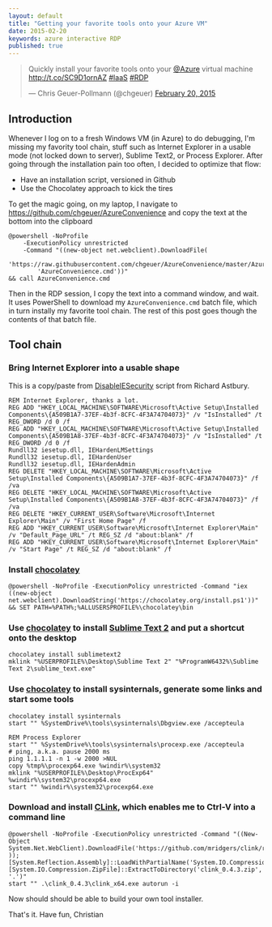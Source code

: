 ```yaml
---
layout: default
title: "Getting your favorite tools onto your Azure VM"
date: 2015-02-20
keywords: azure interactive RDP
published: true
---
```



<blockquote class="twitter-tweet" lang="en"><p>Quickly install your favorite tools onto your <a href="https://twitter.com/Azure">@Azure</a> virtual machine <a href="http://t.co/SC9D1ornAZ">http://t.co/SC9D1ornAZ</a> <a href="https://twitter.com/hashtag/IaaS?src=hash">#IaaS</a> <a href="https://twitter.com/hashtag/RDP?src=hash">#RDP</a></p>&mdash; Chris Geuer-Pollmann (@chgeuer) <a href="https://twitter.com/chgeuer/status/568779615734534144">February 20, 2015</a></blockquote> <script async src="//platform.twitter.com/widgets.js" charset="utf-8"></script>



## Introduction

Whenever I log on to a fresh Windows VM (in Azure) to do debugging, I'm missing my favority tool chain, stuff such as Internet Explorer in a usable mode (not locked down to server), Sublime Text2, or Process Explorer. After going through the installation pain too often, I decided to optimize that flow:

- Have an installation script, versioned in Github
- Use the Chocolatey approach to kick the tires

To get the magic going, on my laptop, I navigate to https://github.com/chgeuer/AzureConvenience and copy the text at the bottom into the clipboard

```
@powershell -NoProfile 
	-ExecutionPolicy unrestricted 
	-Command "((new-object net.webclient).DownloadFile(
		'https://raw.githubusercontent.com/chgeuer/AzureConvenience/master/AzureConvenience.cmd', 
		'AzureConvenience.cmd'))" 
&& call AzureConvenience.cmd
```

Then in the RDP session, I copy the text into a command window, and wait. It uses PowerShell to download my `AzureConvenience.cmd` batch file, which in turn instally my favorite tool chain. The rest of this post goes though the contents of that batch file. 





## Tool chain

### Bring Internet Explorer into a usable shape

This is a copy/paste from [DisableIESecurity](https://github.com/richorama/AzurePluginLibrary/blob/master/plugins/DisableIESecurity/setup.cmd) script from Richard Astbury. 

```batch
REM Internet Explorer, thanks a lot. 
REG ADD "HKEY_LOCAL_MACHINE\SOFTWARE\Microsoft\Active Setup\Installed Components\{A509B1A7-37EF-4b3f-8CFC-4F3A74704073}" /v "IsInstalled" /t REG_DWORD /d 0 /f
REG ADD "HKEY_LOCAL_MACHINE\SOFTWARE\Microsoft\Active Setup\Installed Components\{A509B1A8-37EF-4b3f-8CFC-4F3A74704073}" /v "IsInstalled" /t REG_DWORD /d 0 /f
Rundll32 iesetup.dll, IEHardenLMSettings
Rundll32 iesetup.dll, IEHardenUser
Rundll32 iesetup.dll, IEHardenAdmin
REG DELETE "HKEY_LOCAL_MACHINE\SOFTWARE\Microsoft\Active Setup\Installed Components\{A509B1A7-37EF-4b3f-8CFC-4F3A74704073}" /f /va
REG DELETE "HKEY_LOCAL_MACHINE\SOFTWARE\Microsoft\Active Setup\Installed Components\{A509B1A8-37EF-4b3f-8CFC-4F3A74704073}" /f /va
REG DELETE "HKEY_CURRENT_USER\Software\Microsoft\Internet Explorer\Main" /v "First Home Page" /f
REG ADD "HKEY_CURRENT_USER\Software\Microsoft\Internet Explorer\Main" /v "Default_Page_URL" /t REG_SZ /d "about:blank" /f
REG ADD "HKEY_CURRENT_USER\Software\Microsoft\Internet Explorer\Main" /v "Start Page" /t REG_SZ /d "about:blank" /f
```




### Install [chocolatey](https://chocolatey.org/)

```batch
@powershell -NoProfile -ExecutionPolicy unrestricted -Command "iex ((new-object net.webclient).DownloadString('https://chocolatey.org/install.ps1'))" && SET PATH=%PATH%;%ALLUSERSPROFILE%\chocolatey\bin
```




### Use [chocolatey](https://chocolatey.org/) to install [Sublime Text 2](http://www.sublimetext.com/2) and put a shortcut onto the desktop

```batch
chocolatey install sublimetext2
mklink "%USERPROFILE%\Desktop\Sublime Text 2" "%ProgramW6432%\Sublime Text 2\sublime_text.exe"
```




### Use [chocolatey](https://chocolatey.org/) to install sysinternals, generate some links and start some tools

```batch
chocolatey install sysinternals
start "" %SystemDrive%\tools\sysinternals\Dbgview.exe /accepteula

REM Process Explorer
start "" %SystemDrive%\tools\sysinternals\procexp.exe /accepteula
# ping, a.k.a. pause 2000 ms
ping 1.1.1.1 -n 1 -w 2000 >NUL
copy %tmp%\procexp64.exe %windir%\system32
mklink "%USERPROFILE%\Desktop\ProcExp64" %windir%\system32\procexp64.exe
start "" %windir%\system32\procexp64.exe
```




### Download and install [CLink](http://mridgers.github.io/clink/), which enables me to Ctrl-V into a command line

```batch
@powershell -NoProfile -ExecutionPolicy unrestricted -Command "((New-Object System.Net.WebClient).DownloadFile('https://github.com/mridgers/clink/releases/download/0.4.3/clink_0.4.3.zip','clink_0.4.3.zip' ));[System.Reflection.Assembly]::LoadWithPartialName('System.IO.Compression.FileSystem');[System.IO.Compression.ZipFile]::ExtractToDirectory('clink_0.4.3.zip', '.')"
start "" .\clink_0.4.3\clink_x64.exe autorun -i
```

Now should should be able to build your own tool installer. 

That's it. Have fun, 
Christian
